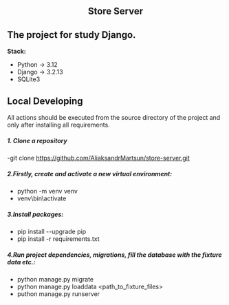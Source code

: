 <h2 align="center">Store Server</h2>
<h2>The project for study Django.</h2>

**Stack:**
- Python -> 3.12
- Django -> 3.2.13
- SQLite3

<h2>Local Developing</h2>
All actions should be executed from the source directory of the project and only after installing all requirements.

##### 1. Clone a repository

-git clone https://github.com/AliaksandrMartsun/store-server.git
##### 2.Firstly, create and activate a new virtual environment:

- python -m venv venv
- venv\bin\activate
##### 3.Install packages:

- pip install --upgrade pip
- pip install -r requirements.txt
##### 4.Run project dependencies, migrations, fill the database with the fixture data etc.:

- python manage.py migrate
- python manage.py loaddata <path_to_fixture_files>
- puthon manage.py runserver 

